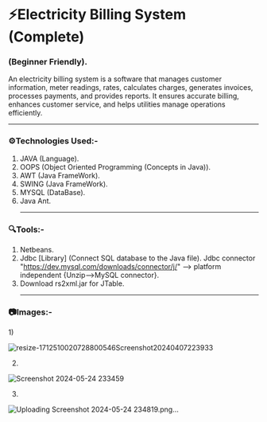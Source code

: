 # ⚡Electricity Billing System (Complete)

  <h3> (Beginner Friendly).</h3>
    
  An electricity billing system is a software that manages customer information, meter readings, rates, calculates charges, generates invoices, processes payments, and provides reports. It ensures 
  accurate billing, enhances customer service, and helps utilities manage operations efficiently.    
  <hr>
  <h3>⚙️Technologies Used:-</h3>
      
   1) JAVA (Language).
   2) OOPS (Object Oriented Programming (Concepts in Java)).
   3) AWT (Java FrameWork).
   4) SWING (Java FrameWork).
   5) MYSQL (DataBase).
   6) Java Ant.
    <hr>
    
  <h3>🔍Tools:-</h3>
    
   1) Netbeans.
   2)  Jdbc [Library] (Connect SQL database to the Java file). Jdbc connector "https://dev.mysql.com/downloads/connector/j/" --> platform independent
        {Unzip-->MySQL connector}.
   3)  Download rs2xml.jar for JTable.     
        <hr>
   <h3> 📷Images:-</h3>
    1)
    
![resize-1712510020728800546Screenshot20240407223933](https://github.com/SuhaibFida/Electricity-Billing-System/assets/109733166/f7acc7cc-3bbf-4e6f-bfe4-04bbd0c01b60)

2)

![Screenshot 2024-05-24 233459](https://github.com/SuhaibFida/Electricity-Billing-System/assets/109733166/8829063b-d26d-4286-abb4-bdcd2fd9dae1)

3)

![Uploading Screenshot 2024-05-24 234819.png…]()















